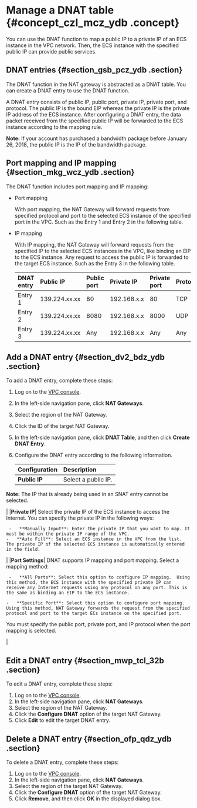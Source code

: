# Manage a DNAT table {#concept_czl_mcz_ydb .concept}

You can use the DNAT function to map a public IP to a private IP of an ECS instance in the VPC network. Then, the ECS instance with the specified public IP can provide public services.

## DNAT entries {#section_gsb_pcz_ydb .section}

The DNAT function in the NAT gateway is abstracted as a DNAT table. You can create a DNAT entry to use the DNAT function.

A DNAT entry consists of public IP, public port, private IP, private port, and protocol. The public IP is the bound EIP whereas the private IP is the private IP address of the ECS instance. After configuring a DNAT entry, the data packet received from the specified public IP will be forwarded to the ECS instance according to the mapping rule.

**Note:** If your account has purchased a bandwidth package before January 26, 2018, the public IP is the IP of the bandwidth package.

## Port mapping and IP mapping {#section_mkg_wcz_ydb .section}

The DNAT function includes port mapping and IP mapping:

-   Port mapping

    With port mapping, the NAT Gateway will forward requests from specified protocol and port to the selected ECS instance of the specified port in the VPC. Such as the Entry 1 and Entry 2 in the following table.

-   IP mapping

    With IP mapping, the NAT Gateway will forward requests from the specified IP to the selected ECS instances in the VPC, like binding an EIP to the ECS instance. Any request to access the public IP is forwarded to the target ECS instance. Such as the Entry 3 in the following table.

    |DNAT entry|Public IP|Public port|Private IP|Private port|Protocol|
    |:---------|:--------|:----------|:---------|:-----------|:-------|
    |Entry 1|139.224.xx.xx|80|192.168.x.x|80|TCP|
    |Entry 2|139.224.xx.xx|8080|192.168.x.x|8000|UDP|
    |Entry 3|139.224.xx.xx|Any|192.168.x.x|Any|Any|


## Add a DNAT entry {#section_dv2_bdz_ydb .section}

To add a DNAT entry, complete these steps:

1.  Log on to the [VPC console](https://partners-intl.aliyun.com/login-required#/vpc).
2.  In the left-side navigation pane, click **NAT Gateways**.
3.  Select the region of the NAT Gateway.
4.  Click the ID of the target NAT Gateway.
5.  In the left-side navigation pane, click **DNAT Table**, and then click **Create DNAT Entry**.
6.  Configure the DNAT entry according to the following information.

    |Configuration|Description|
    |:------------|:----------|
    |**Public IP**| Select a public IP.

 **Note:** The IP that is already being used in an SNAT entry cannot be selected.

 |
    |**Private IP**| Select the private IP of the ECS instance to access the Internet. You can specify the private IP in the following ways:

     -   **Manually Input**: Enter the private IP that you want to map. It must be within the private IP range of the VPC.
    -   **Auto Fill**: Select an ECS instance in the VPC from the list. The private IP of the selected ECS instance is automatically entered in the field.
 |
    |**Port Settings**| DNAT supports IP mapping and port mapping. Select a mapping method:

     -   **All Ports**: Select this option to configure IP mapping.  Using this method, the ECS instance with the specified private IP can receive any Internet requests using any protocol on any port. This is the same as binding an EIP to the ECS instance.

    -   **Specific Port**: Select this option to configure port mapping. Using this method, NAT Gateway forwards the request from the specified protocol and port to the target ECs instance on the specified port.

You must specify the public port, private port, and IP protocol when the port mapping is selected.

 |


## Edit a DNAT entry {#section_mwp_tcl_32b .section}

To edit a DNAT entry, complete these steps:

1.  Log on to the [VPC console](https://partners-intl.aliyun.com/login-required#/vpc).
2.  In the left-side navigation pane, click **NAT Gateways**.
3.  Select the region of the NAT Gateway.
4.  Click the **Configure DNAT** option of the target NAT Gateway.
5.  Click **Edit** to edit the target DNAT entry.

## Delete a DNAT entry {#section_ofp_qdz_ydb .section}

To delete a DNAT entry, complete these steps:

1.  Log on to the [VPC console](https://partners-intl.aliyun.com/login-required#/vpc).
2.  In the left-side navigation pane, click **NAT Gateways**.
3.  Select the region of the target NAT Gateway.
4.  Click the **Configure DNAT** option of the target NAT Gateway.
5.  Click **Remove**, and then click **OK** in the displayed dialog box.

